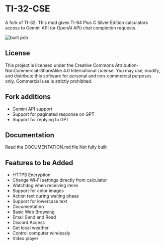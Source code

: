 # TI-32-CSE

A fork of TI-32. This mod gives TI-84 Plus C Silver Edition calculators access to Gemini API (or OpenAI API) chat completion requests.


![built pcb](./pcb/built.png)

## License

This project is licensed under the Creative Commons Attribution-NonCommercial-ShareAlike 4.0 International License. You may use, modify, and distribute this software for personal and non-commercial purposes only. Commercial use is strictly prohibited.


## Fork additions

- Gemini API support
- Support for paginated response on GPT
- Support for replying to GPT

## Documentation

Read the DOCUMENTATION.md file
Not fully built

## Features to be Added

- HTTPS Encryption
- Change Wi-Fi settings directly from calculator
- Watchdog when receiving items
- Support for color images
- Action text during waiting phase
- Support for lowercase text
- Documentation
- Basic Web Browsing
- Email Send and Read
- Discord Access
- Get local weather
- Control computer wirelessly
- Video player




